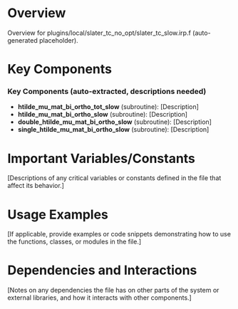 # Overview

Overview for plugins/local/slater_tc_no_opt/slater_tc_slow.irp.f (auto-generated placeholder).

# Key Components

### Key Components (auto-extracted, descriptions needed)
- **htilde_mu_mat_bi_ortho_tot_slow** (subroutine): [Description]
- **htilde_mu_mat_bi_ortho_slow** (subroutine): [Description]
- **double_htilde_mu_mat_bi_ortho_slow** (subroutine): [Description]
- **single_htilde_mu_mat_bi_ortho_slow** (subroutine): [Description]

# Important Variables/Constants

[Descriptions of any critical variables or constants defined in the file that affect its behavior.]

# Usage Examples

[If applicable, provide examples or code snippets demonstrating how to use the functions, classes, or modules in the file.]

# Dependencies and Interactions

[Notes on any dependencies the file has on other parts of the system or external libraries, and how it interacts with other components.]
